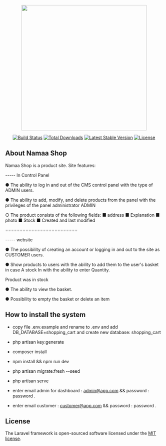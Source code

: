 <p align="center"><a href="https://laravel.com" target="_blank"><img src="https://raw.githubusercontent.com/laravel/art/master/logo-lockup/5%20SVG/2%20CMYK/1%20Full%20Color/laravel-logolockup-cmyk-red.svg" width="400"></a></p>

<p align="center">
<a href="https://travis-ci.org/laravel/framework"><img src="https://travis-ci.org/laravel/framework.svg" alt="Build Status"></a>
<a href="https://packagist.org/packages/laravel/framework"><img src="https://img.shields.io/packagist/dt/laravel/framework" alt="Total Downloads"></a>
<a href="https://packagist.org/packages/laravel/framework"><img src="https://img.shields.io/packagist/v/laravel/framework" alt="Latest Stable Version"></a>
<a href="https://packagist.org/packages/laravel/framework"><img src="https://img.shields.io/packagist/l/laravel/framework" alt="License"></a>
</p>

## About Namaa Shop

Namaa Shop is a product site. Site features:

----- In Control Panel

● The ability to log in and out of the CMS control panel with the type of ADMIN users.

● The ability to add, modify, and delete products from the panel with the privileges of the panel administrator
ADMIN


○ The product consists of the following fields:
■ address
■ Explanation
■ photo
■ Stock
■ Created and last modified

=========================

----- website

● The possibility of creating an account or logging in and out to the site as CUSTOMER users.

● Show products to users with the ability to add them to the user's basket in case
A stock In with the ability to enter Quantity.

Product was in stock

● The ability to view the basket.

● Possibility to empty the basket or delete an item

## How to install the system

- copy file .env.example and rename to .env and add DB_DATABASE=shopping_cart and create new database: shopping_cart

- php artisan key:generate

- composer install

- npm install && npm run dev 

- php artisan migrate:fresh --seed

- php artisan serve

- enter email admin for dashboard : admin@app.com && password : password .

- enter email customer : customer@app.com && password : password .

## License

The Laravel framework is open-sourced software licensed under the [MIT license](https://opensource.org/licenses/MIT).
